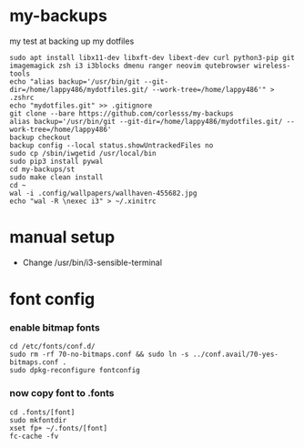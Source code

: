 # my-backups
my test at backing up my dotfiles

```
sudo apt install libx11-dev libxft-dev libext-dev curl python3-pip git imagemagick zsh i3 i3blocks dmenu ranger neovim qutebrowser wireless-tools
echo "alias backup='/usr/bin/git --git-dir=/home/lappy486/mydotfiles.git/ --work-tree=/home/lappy486'" > .zshrc
echo "mydotfiles.git" >> .gitignore
git clone --bare https://github.com/corlesss/my-backups
alias backup='/usr/bin/git --git-dir=/home/lappy486/mydotfiles.git/ --work-tree=/home/lappy486'
backup checkout
backup config --local status.showUntrackedFiles no
sudo cp /sbin/iwgetid /usr/local/bin
sudo pip3 install pywal
cd my-backups/st
sudo make clean install
cd ~
wal -i .config/wallpapers/wallhaven-455682.jpg
echo "wal -R \nexec i3" > ~/.xinitrc
```

# manual setup
- Change /usr/bin/i3-sensible-terminal

# font config
### enable bitmap fonts
```
cd /etc/fonts/conf.d/
sudo rm -rf 70-no-bitmaps.conf && sudo ln -s ../conf.avail/70-yes-bitmaps.conf .
sudo dpkg-reconfigure fontconfig
```

### now copy font to .fonts
```
cd .fonts/[font]
sudo mkfontdir
xset fp+ ~/.fonts/[font]
fc-cache -fv
```
